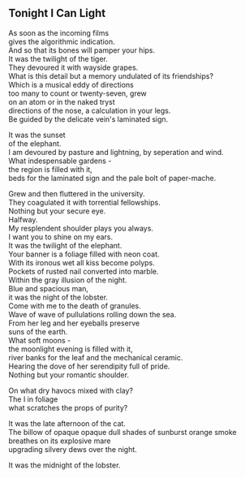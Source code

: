 Tonight I Can Light
-------------------
As soon as the incoming films  
gives the algorithmic indication.  
And so that its bones will pamper your hips.  
It was the twilight of the tiger.  
They devoured it with wayside grapes.  
What is this detail but a memory undulated of its friendships?  
Which is a musical eddy of directions  
too many to count or twenty-seven, grew  
on an atom or in the naked tryst  
directions of the nose, a calculation in your legs.  
Be guided by the delicate vein's laminated sign.  
  
It was the sunset  
of the elephant.  
I am devoured by pasture and lightning, by seperation and wind.  
What indespensable gardens -  
the region is filled with it,  
beds for the laminated sign and the pale bolt of paper-mache.  
  
Grew and then fluttered in the university.  
They coagulated it with torrential fellowships.  
Nothing but your secure eye.  
Halfway.  
My resplendent shoulder plays you always.  
I want you to shine on my ears.  
It was the twilight of the elephant.  
Your banner is a foliage filled with neon coat.  
With its ironous wet all kiss become polyps.  
Pockets of rusted nail converted into marble.  
Within the gray illusion of the night.  
Blue and spacious man,  
it was the night of the lobster.  
Come with me to the death of granules.  
Wave of wave of pullulations rolling down the sea.  
From her leg and her eyeballs preserve  
suns of the earth.  
What soft moons -  
the moonlight evening is filled with it,  
river banks for the leaf and the mechanical ceramic.  
Hearing the dove of her serendipity full of pride.  
Nothing but your romantic shoulder.  
  
On what dry havocs mixed with clay?  
The I in foliage  
what scratches the props of purity?  
  
It was the late afternoon of the cat.  
The billow of opaque opaque dull shades of sunburst orange smoke breathes on its explosive mare  
upgrading silvery dews over the night.  
  
It was the midnight of the lobster.  
